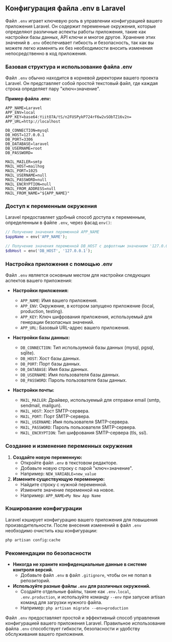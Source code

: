 ## Конфигурация файла .env в Laravel

Файл `.env` играет ключевую роль в управлении конфигурацией вашего приложения Laravel. Он содержит переменные окружения, которые определяют различные аспекты работы приложения, такие как настройки базы данных, API ключи и многое другое. Хранение этих значений в `.env` обеспечивает гибкость и безопасность, так как вы можете легко изменять их без необходимости вносить изменения непосредственно в код приложения.

### Базовая структура и использование файла .env

Файл `.env` обычно находится в корневой директории вашего проекта Laravel. Он представляет собой простой текстовый файл, где каждая строка определяет пару "ключ=значение". 

**Пример файла .env:**

```dotenv
APP_NAME=Laravel
APP_ENV=local
APP_KEY=base64:YiitO7A/tS/n2FUSPykP724rF6w2vSObTZ16v2n=
APP_URL=http://localhost

DB_CONNECTION=mysql
DB_HOST=127.0.0.1
DB_PORT=3306
DB_DATABASE=laravel
DB_USERNAME=root
DB_PASSWORD=

MAIL_MAILER=smtp
MAIL_HOST=mailhog
MAIL_PORT=1025
MAIL_USERNAME=null
MAIL_PASSWORD=null
MAIL_ENCRYPTION=null
MAIL_FROM_ADDRESS=null
MAIL_FROM_NAME="${APP_NAME}"
```

### Доступ к переменным окружения

Laravel предоставляет удобный способ доступа к переменным, определенным в файле `.env`, через фасад `env()`:

```php
// Получение значения переменной APP_NAME
$appName = env('APP_NAME'); 

// Получение значения переменной DB_HOST с дефолтным значением '127.0.0.1'
$dbHost = env('DB_HOST', '127.0.0.1'); 
```

### Настройка приложения с помощью .env

Файл `.env` является основным местом для настройки следующих аспектов вашего приложения:

* **Настройки приложения:**

    * `APP_NAME`: Имя вашего приложения.
    * `APP_ENV`: Окружение, в котором запущено приложение (local, production, testing).
    * `APP_KEY`: Ключ шифрования приложения, используемый для генерации безопасных значений.
    * `APP_URL`: Базовый URL-адрес вашего приложения.
* **Настройки базы данных:**

    * `DB_CONNECTION`: Тип используемой базы данных (mysql, pgsql, sqlite).
    * `DB_HOST`: Хост базы данных.
    * `DB_PORT`: Порт базы данных.
    * `DB_DATABASE`: Имя базы данных.
    * `DB_USERNAME`: Имя пользователя базы данных.
    * `DB_PASSWORD`: Пароль пользователя базы данных.
* **Настройки почты:**

    * `MAIL_MAILER`: Драйвер, используемый для отправки email (smtp, sendmail, mailgun).
    * `MAIL_HOST`: Хост SMTP-сервера.
    * `MAIL_PORT`: Порт SMTP-сервера.
    * `MAIL_USERNAME`: Имя пользователя SMTP-сервера.
    * `MAIL_PASSWORD`: Пароль пользователя SMTP-сервера.
    * `MAIL_ENCRYPTION`: Тип шифрования SMTP-сервера (tls, ssl).

### Создание и изменение переменных окружения

1. **Создайте новую переменную:** 
    * Откройте файл `.env` в текстовом редакторе.
    * Добавьте новую строку с парой "ключ=значение".
    * Например: `NEW_VARIABLE=new_value`
2. **Измените существующую переменную:** 
    * Найдите строку с нужной переменной.
    * Измените значение переменной на новое.
    * Например: `APP_NAME=My New App Name`

### Кэширование конфигурации

Laravel кэширует конфигурацию вашего приложения для повышения производительности. После внесения изменений в файл `.env` необходимо очистить кэш конфигурации:

```bash
php artisan config:cache
```

### Рекомендации по безопасности

* **Никогда не храните конфиденциальные данные в системе контроля версий.** 
    * Добавьте файл `.env` в файл `.gitignore`, чтобы он не попал в репозиторий.
* **Используйте разные файлы `.env` для различных окружений.** 
    * Создайте отдельные файлы, такие как `.env.local`, `.env.production`, и используйте команду `--env` при запуске artisan команд для загрузки нужного файла. 
    * Например: `php artisan migrate --env=production`

Файл `.env` предоставляет простой и эффективный способ управления конфигурацией вашего приложения Laravel. Правильное использование файла `.env` способствует гибкости, безопасности и удобству обслуживания вашего приложения. 

